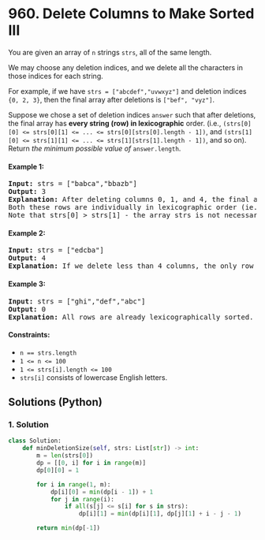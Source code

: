 # 960. Delete Columns to Make Sorted III
You are given an array of `n` strings `strs`, all of the same length.

We may choose any deletion indices, and we delete all the characters in those indices for each string.

For example, if we have `strs = ["abcdef","uvwxyz"]` and deletion indices `{0, 2, 3}`, then the final array after deletions is `["bef", "vyz"]`.

Suppose we chose a set of deletion indices `answer` such that after deletions, the final array has **every string (row) in lexicographic** order. (i.e., `(strs[0][0] <= strs[0][1] <= ... <= strs[0][strs[0].length - 1])`, and `(strs[1][0] <= strs[1][1] <= ... <= strs[1][strs[1].length - 1])`, and so on). Return *the minimum possible value of* `answer.length`.

#### Example 1:
<pre>
<strong>Input:</strong> strs = ["babca","bbazb"]
<strong>Output:</strong> 3
<strong>Explanation:</strong> After deleting columns 0, 1, and 4, the final array is strs = ["bc", "az"].
Both these rows are individually in lexicographic order (ie. strs[0][0] <= strs[0][1] and strs[1][0] <= strs[1][1]).
Note that strs[0] > strs[1] - the array strs is not necessarily in lexicographic order.
</pre>

#### Example 2:
<pre>
<strong>Input:</strong> strs = ["edcba"]
<strong>Output:</strong> 4
<strong>Explanation:</strong> If we delete less than 4 columns, the only row will not be lexicographically sorted.
</pre>

#### Example 3:
<pre>
<strong>Input:</strong> strs = ["ghi","def","abc"]
<strong>Output:</strong> 0
<strong>Explanation:</strong> All rows are already lexicographically sorted.
</pre>

#### Constraints:
* `n == strs.length`
* `1 <= n <= 100`
* `1 <= strs[i].length <= 100`
* `strs[i]` consists of lowercase English letters.

## Solutions (Python)

### 1. Solution
```Python
class Solution:
    def minDeletionSize(self, strs: List[str]) -> int:
        m = len(strs[0])
        dp = [[0, i] for i in range(m)]
        dp[0][0] = 1

        for i in range(1, m):
            dp[i][0] = min(dp[i - 1]) + 1
            for j in range(i):
                if all(s[j] <= s[i] for s in strs):
                    dp[i][1] = min(dp[i][1], dp[j][1] + i - j - 1)

        return min(dp[-1])
```
